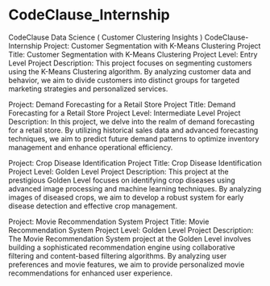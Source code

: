 # CodeClause_Internship
CodeClause Data Science ( Customer Clustering Insights )
CodeClause-Internship
Project: Customer Segmentation with K-Means Clustering
Project Title: Customer Segmentation with K-Means Clustering
Project Level: Entry Level
Project Description:
This project focuses on segmenting customers using the K-Means Clustering algorithm. By analyzing customer data and behavior, we aim to divide customers into distinct groups for targeted marketing strategies and personalized services.

Project: Demand Forecasting for a Retail Store
Project Title: Demand Forecasting for a Retail Store
Project Level: Intermediate Level
Project Description:
In this project, we delve into the realm of demand forecasting for a retail store. By utilizing historical sales data and advanced forecasting techniques, we aim to predict future demand patterns to optimize inventory management and enhance operational efficiency.

Project: Crop Disease Identification
Project Title: Crop Disease Identification
Project Level: Golden Level
Project Description:
This project at the prestigious Golden Level focuses on identifying crop diseases using advanced image processing and machine learning techniques. By analyzing images of diseased crops, we aim to develop a robust system for early disease detection and effective crop management.

Project: Movie Recommendation System
Project Title: Movie Recommendation System
Project Level: Golden Level
Project Description:
The Movie Recommendation System project at the Golden Level involves building a sophisticated recommendation engine using collaborative filtering and content-based filtering algorithms. By analyzing user preferences and movie features, we aim to provide personalized movie recommendations for enhanced user experience.
